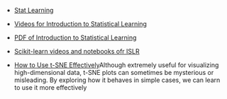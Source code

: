* [Stat Learning](https://github.com/sujitpal/statlearning-notebooks)

* [Videos for Introduction to Statistical Learning](http://www.dataschool.io/15-hours-of-expert-machine-learning-videos/)
* [PDF of Introduction to Statistical Learning](http://www-bcf.usc.edu/~gareth/ISL/ISLR%20Fourth%20Printing.pdf)
* [Scikit-learn videos and notebooks ofr ISLR](https://github.com/justmarkham/scikit-learn-videos)

* [How to Use t-SNE Effectively](http://distill.pub/2016/misread-tsne/)Although extremely useful for visualizing high-dimensional data, t-SNE plots can sometimes be mysterious or misleading. By exploring how it behaves in simple cases, we can learn to use it more effectively
